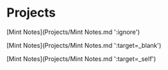 # Projects

[Mint Notes](Projects/Mint Notes.md ':ignore')

[Mint Notes](Projects/Mint Notes.md ':target=_blank')

[Mint Notes](Projects/Mint Notes.md ':target=_self')